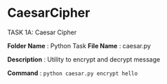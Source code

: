# CaesarCipher

TASK 1A: Caesar Cipher

**Folder Name** : Python Task
**File Name** : caesar.py

**Description** : Utility to encrypt and decrypt message

**Command** : `python caesar.py encrypt hello`